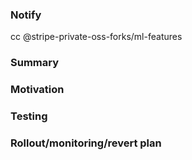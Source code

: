 <!--
  If this branch is in-progress, start the title with [wip]. CIBot will prevent this branch from being merged until the title is edited to remove the leading [wip].
-->

### Notify
cc @stripe-private-oss-forks/ml-features

<!--
  Assign a reviewer by commenting `r? <TEAM>` once your PR has built successfully. See go/code-review for more guidance on the code review process.
-->

### Summary
<!-- What does the code do? What have you changed? -->

### Motivation
<!-- Why are you making this change? This can be a link to a Jira task. -->

### Testing
<!--
  How did you test this change?
-->

### Rollout/monitoring/revert plan
<!--
  Instructions for deploying, monitoring, and reverting this change.
-->
